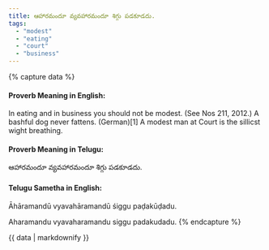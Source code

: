 ```yaml
---
title: ఆహారమందూ వ్యవహారమందూ శిగ్గు పడకూడదు.
tags:
  - "modest"
  - "eating"
  - "court"
  - "business"
---
```


{% capture data %}
#### Proverb Meaning in English:
In eating and in business you should not be modest.
(See Nos 211, 2012.)
A bashful dog never fattens. (German)[1]
A modest man at Court is the sillicst wight breathing.

#### Proverb Meaning in Telugu:
ఆహారమందూ వ్యవహారమందూ శిగ్గు పడకూడదు.

#### Telugu Sametha in English:
Āhāramandū vyavahāramandū śiggu paḍakūḍadu.

Aharamandu vyavaharamandu siggu padakudadu.
{% endcapture %}

{{ data | markdownify }}

